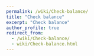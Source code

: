 ```yaml
---
permalink: /wiki/Check-balance/
title: "Check balance"
excerpt: "Check balance"
author_profile: true
redirect_from: 
  - /wiki/Check-balance/
  - wiki/Check-balance.html
---
```


